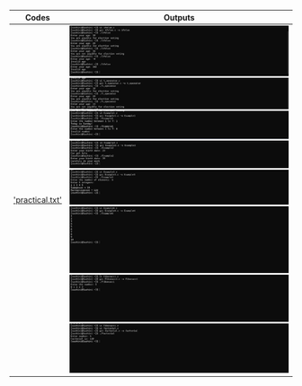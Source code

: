 
| Codes | Outputs |
|-------|--------|
|['practical.txt'](./Codes/practical.txt)|![ifelse.png](./Outputs/ifelse.png)![t_operator.png](./Outputs/t_operator.png)![01.png](./Outputs/01.png)![02.png](./Outputs/02.png)![03.png](./Outputs/03.png)![04.png](./Outputs/04.png)![05.png](./Outputs/05.png)![06.png](./Outputs/06.png)|

